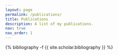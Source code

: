 ```yaml
---
layout: page
permalink: /publications/
title: Publications
description: A list of my publications.
nav: true
nav_order: 1
---
```

<!-- _pages/publications.md -->
<div class="publications">

{% bibliography -f {{ site.scholar.bibliography }} %}

</div>
